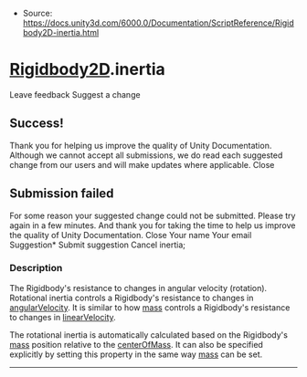 * Source: https://docs.unity3d.com/6000.0/Documentation/ScriptReference/Rigidbody2D-inertia.html

#  [Rigidbody2D](https://docs.unity3d.com/6000.0/Documentation/ScriptReference/Rigidbody2D.html).inertia
Leave feedback
Suggest a change
## Success!
Thank you for helping us improve the quality of Unity Documentation. Although we cannot accept all submissions, we do read each suggested change from our users and will make updates where applicable.
Close
## Submission failed
For some reason your suggested change could not be submitted. Please <a>try again</a> in a few minutes. And thank you for taking the time to help us improve the quality of Unity Documentation.
Close
Your name Your email Suggestion* Submit suggestion
Cancel
inertia; 
### Description
The Rigidbody's resistance to changes in angular velocity (rotation).
Rotational inertia controls a Rigidbody's resistance to changes in [angularVelocity](https://docs.unity3d.com/6000.0/Documentation/ScriptReference/Rigidbody2D-angularVelocity.html). It is similar to how [mass](https://docs.unity3d.com/6000.0/Documentation/ScriptReference/Rigidbody2D-mass.html) controls a Rigidbody's resistance to changes in [linearVelocity](https://docs.unity3d.com/6000.0/Documentation/ScriptReference/Rigidbody2D-linearVelocity.html).  
  
The rotational inertia is automatically calculated based on the Rigidbody's [mass](https://docs.unity3d.com/6000.0/Documentation/ScriptReference/Rigidbody2D-mass.html) position relative to the [centerOfMass](https://docs.unity3d.com/6000.0/Documentation/ScriptReference/Rigidbody2D-centerOfMass.html). It can also be specified explicitly by setting this property in the same way [mass](https://docs.unity3d.com/6000.0/Documentation/ScriptReference/Rigidbody2D-mass.html) can be set.
* * *

